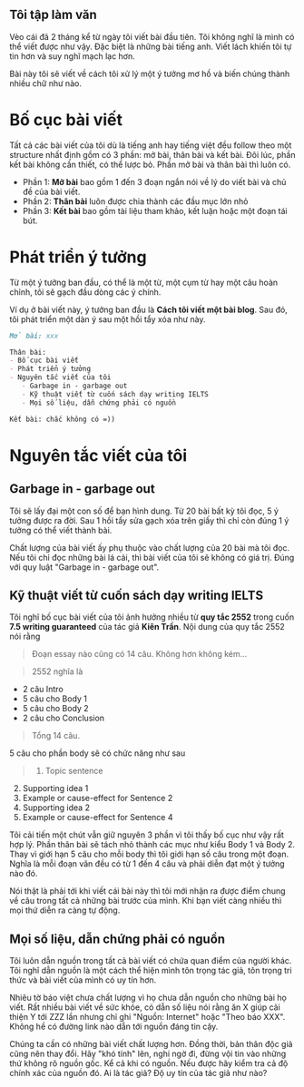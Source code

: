 ## Tôi tập làm văn

Vèo cái đã 2 tháng kể từ ngày tôi viết bài đầu tiên. Tôi không nghĩ là mình có thể viết được như vậy. Đặc biệt là những bài tiếng anh. Viết lách khiến tôi tự tin hơn và suy nghĩ mạch lạc hơn. 

Bài này tôi sẽ viết về cách tôi xử lý một ý tưởng mơ hồ và biến chúng thành nhiều chữ như nào.

# Bố cục bài viết

Tất cả các bài viết của tôi dù là tiếng anh hay tiếng việt đều follow theo một structure nhất định gồm có 3 phần: mở bài, thân bài và kết bài. Đôi lúc, phần kết bài không cần thiết, có thể lược bỏ. Phần mở bài và thân bài thì luôn có.

- Phần 1: **Mở bài** bao gồm 1 đến 3 đoạn ngắn nói về lý do viết bài và chủ đề của bài viết.
- Phần 2: **Thân bài** luôn được chia thành các đầu mục lớn nhỏ
- Phần 3: **Kết bài** bao gồm tài liệu tham khảo, kết luận hoặc một đoạn tái bút.

# Phát triển ý tưởng

Từ một ý tưởng ban đầu, có thể là một từ, một cụm từ hay một câu hoàn chỉnh, tôi sẽ gạch đầu dòng các ý chính.

Ví dụ ở bài viết này, ý tưởng ban đầu là **Cách tôi viết một bài blog**. Sau đó, tôi phát triển một dàn ý sau một hồi tẩy xóa như này.

```md
Mở bài: xxx

Thân bài:
- Bố cục bài viết
- Phát triển ý tưởng
- Nguyên tắc viết của tôi
   - Garbage in - garbage out
   - Kỹ thuật viết từ cuốn sách dạy writing IELTS
   - Mọi số liệu, dẫn chứng phải có nguồn

Kết bài: chắc không có =))
```

# Nguyên tắc viết của tôi

## Garbage in - garbage out

Tôi sẽ lấy đại một con số để bạn hình dung. Từ 20 bài bất kỳ tôi đọc, 5 ý tưởng được ra đời. Sau 1 hồi tẩy sửa gạch xóa trên giấy thì chỉ còn đúng 1 ý tưởng có thể viết thành bài.

Chất lượng của bài viết ấy phụ thuộc vào chất lượng của 20 bài mà tôi đọc. Nếu tôi chỉ đọc những bài lá cải, thì bài viết của tôi sẽ không có giá trị. Đúng với quy luật "Garbage in - garbage out".

## Kỹ thuật viết từ cuốn sách dạy writing IELTS

Tôi nghĩ bố cục bài viết của tôi ảnh hưởng nhiều từ **quy tắc 2552** trong cuốn **7.5 writing guaranteed** của tác giả **Kiên Trần**. Nội dung của quy tắc 2552 nói rằng 

> Đoạn essay nào cũng có 14 câu. Không hơn không kém...

> 2552 nghĩa là
- 2 câu Intro
- 5 câu cho Body 1
- 5 câu cho Body 2
- 2 câu cho Conclusion

>Tổng 14 câu.

5 câu cho phần body sẽ có chức năng như sau

> 1. Topic sentence
2. Supporting idea 1
3. Example or cause-effect for Sentence 2
4. Supporting idea 2
5. Example or cause-effect for Sentence 4

Tôi cải tiến một chút vẫn giữ nguyên 3 phần vì tôi thấy bố cục như vậy rất hợp lý. Phần thân bài sẽ tách nhỏ thành các mục như kiểu Body 1 và Body 2. Thay vì giới hạn 5 câu cho mỗi body thì tôi giới hạn số câu trong một đoạn. Nghĩa là mỗi đoạn văn đều có từ 1 đến 4 câu và phải diễn đạt một ý tưởng nào đó. 

Nói thật là phải tới khi viết cái bài này thì tôi mới nhận ra được điểm chung về câu trong tất cả những bài trước của mình. Khi bạn viết càng nhiều thì mọi thứ diễn ra càng tự động.

## Mọi số liệu, dẫn chứng phải có nguồn

Tôi luôn dẫn nguồn trong tất cả bài viết có chứa quan điểm của người khác. Tôi nghĩ dẫn nguồn là một cách thể hiện mình tôn trọng tác giả, tôn trọng tri thức và bài viết của mình có uy tín hơn.

Nhiêu tờ báo việt chưa chất lượng vì họ chưa dẫn nguồn cho những bài họ viết. Rất nhiều bài viết về sức khỏe, có dẫn số liệu nói rằng ăn X giúp cải thiện Y tới ZZZ lần nhưng chỉ ghi "Nguồn: Internet" hoặc "Theo báo XXX". Không hề có đường link nào dẫn tới nguồn đáng tin cậy. 

Chúng ta cần có những bài viết chất lượng hơn. Đồng thời, bản thân độc giả cũng nên thay đổi. Hãy "khó tính" lên, nghi ngờ đi, đừng vội tin vào những thứ không rõ nguồn gốc. Kể cả khi có nguồn. Nếu được hãy kiểm tra cả độ chính xác của nguồn đó. Ai là tác giả? Độ uy tín của tác giả như nào?

